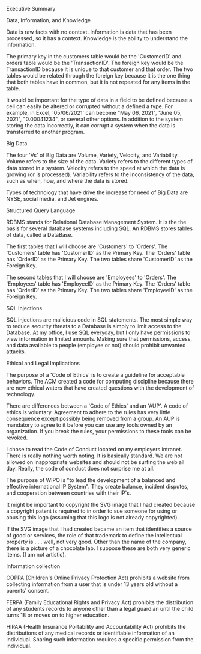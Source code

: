 Executive Summary 

Data, Information, and Knowledge

Data is raw facts with no context.  Information is data that has been processed, so it has a context.  Knowledge is the ability to understand the information. 

The primary key in the customers table would be the 'CustomerID' and orders table would be the 'TransactionID'.  The foreign key would be the TransactionID because it is unique to that customer and that order. The two tables would be related through the foreign key because it is the one thing that both tables have in common, but it is not repeated for any items in the table. 

It would be important for the type of data in a field to be defined because a cell can easily be altered or corrupted without a defined a type.  For example, in Excel, '05/06/2021' can become "May 06, 2021", "June 05, 2021", "0.00041234", or several other options.  In addition to the system storing the data incorrectly, it can corrupt a system when the data is transferred to another program.  

Big Data

The four 'Vs' of Big Data are Volume, Variety, Velocity, and Variability.  Volume refers to the size of the data.  Variety refers to the different types of data stored in a system.  Velocity refers to the speed at which the data is growing (or is processed).  Variability refers to the inconsistency of the data, such as when, how, and where the data is stored.  

Types of technology that have drive the increase for need of Big Data are NYSE, social media, and Jet engines. 

Structured Query Language

RDBMS stands for Relational Database Management System.  It is the the basis for several database systems including SQL.  An RDBMS stores tables of data, called a DataBase.  

The first tables that I will choose are 'Customers' to 'Orders'. The 'Customers' table has 'CustomerID' as the Primary Key.  The 'Orders' table has 'OrderID' as the Primary Key.  The two tables share 'CustomerID' as the Foreign Key. 

The second tables that I will choose are 'Employees' to 'Orders'. The 'Employees' table has 'EmployeeID' as the Primary Key.  The 'Orders' table has 'OrderID' as the Primary Key.  The two tables share 'EmployeeID' as the Foreign Key. 

SQL Injections

SQL injections are malicious code in SQL statements.  The most simple way to reduce security threats to a Database is simply to limit access to the Database.  At my office, I use SQL everyday, but I only have permissions to view information in limited amounts.  Making sure that permissions, access, and data available to people (employee or not) should prohibit unwanted attacks.  

Ethical and Legal Implications

The purpose of a 'Code of Ethics' is to create a guideline for acceptable behaviors.  The ACM created a code for computing discipline because there are new ethical waters that have created questions with the development of technology. 

There are differences between a 'Code of Ethics' and an 'AUP'.  A code of ethics is voluntary.  Agreement to adhere to the rules has very little consequence except possibly being removed from a group.  An AUP is mandatory to agree to it before you can use any tools owned by an organization.  If you break the rules, your permissions to these tools can be revoked. 

I chose to read the Code of Conduct located on my employers intranet.  There is really nothing worth noting.  It is basically standard.  We are not allowed on inappropriate websites and should not be surfing the web all day.  Really, the code of conduct does not surprise me at all.  

The purpose of WIPO is "to lead the development of a balanced and effective international IP System".  They create balance, incident disputes, and cooperation between countries with their IP's.  

It might be important to copyright the SVG image that I had created because a copyright patent is required to in order to sue someone for using or abusing this logo (assuming that this logo is not already copyrighted).  

If the SVG image that I had created became an item that identifies a source of good or services, the role of that trademark to define the intellectual property is . . . well, not very good.  Other than the name of the company, there is a picture of a chocolate lab.  I suppose these are both very generic items.  (I am not artistic).  

Information collection

COPPA (Children's Online Privacy Protection Act) prohibits a website from collecting information from a user that is under 13 years old without a parents' consent. 

FERPA (Family Educational Rights and Privacy Act) prohibits the distribution of any students records to anyone other than a legal guardian until the child turns 18 or moves on to higher education.  

HIPAA (Health Insurance Portability and Accountability Act) prohibits the distributions of any medical records or identifiable information of an individual.  Sharing such information requires a specific permission from the individual.  
